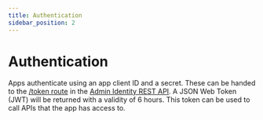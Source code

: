 ```yaml
---
title: Authentication
sidebar_position: 2
---
```


# Authentication

Apps authenticate using an app client ID and a secret. These can be handed to the [/token route](adminidentity/api/rest-admin/reference#tag/Token/paths/~1token/post) in the [Admin Identity REST API](adminidentity/api/rest-admin/reference). A JSON Web Token (JWT) will be returned with a validity of 6 hours. This token can be used to call APIs that the app has access to.
